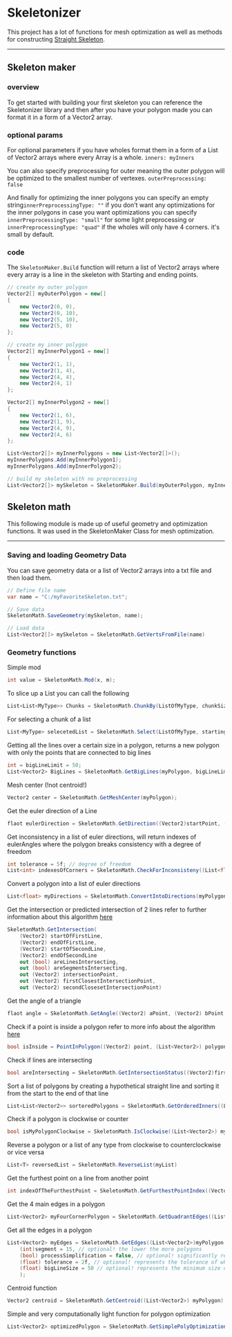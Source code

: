 # Skeletonizer

This project has a lot of functions for mesh optimization
as well as methods for constructing [Straight Skeleton](https://en.wikipedia.org/wiki/Straight_skeleton).
___
## Skeleton maker
### overview
To get started with building your first skeleton you can
reference the Skeletonizer library and then after you have
your polygon made you can format it in a form of a Vector2
array. 

### optional params
For optional parameters if you have wholes format them in a form of a List of Vector2
arrays where every Array is a whole. `inners: myInners`

You can also specify preprocessing for outer meaning the outer
polygon will be optimized to the smallest number of vertexes. `outerPreprocessing: false`

And finally for optimizing the inner polygons you can specify an empty string`innerPreprocessingType: ""`
if you don't want any optimizations for the inner polygons 
in case you want optimizations you can specify `innerPreprocessingType: "small"` for some
light preprocessing or `innerPreprocessingType: "quad"` if the wholes will only have 4 corners.
it's small by default.
### code

The `SkeletonMaker.Build` function will return a list of Vector2 arrays where every array is a
line in the skeleton with Starting and ending points.

```cs
// create my outer polygon
Vector2[] myOuterPolygon = new[]
{
    new Vector2(0, 0),
    new Vector2(0, 10),
    new Vector2(5, 10),
    new Vector2(5, 0)
};

// create my inner polygon
Vector2[] myInnerPolygon1 = new[]
{
    new Vector2(1, 1),
    new Vector2(1, 4),
    new Vector2(4, 4),
    new Vector2(4, 1)
};

Vector2[] myInnerPolygon2 = new[]
{
    new Vector2(1, 6),
    new Vector2(1, 9),
    new Vector2(4, 9),
    new Vector2(4, 6)
};

List<Vector2[]> myInnerPolygons = new List<Vector2[]>();
myInnerPolygons.Add(myInnerPolygon1);
myInnerPolygons.Add(myInnerPolygon2);

// build my skeleton with no preprocessing
List<Vector2[]> mySkeleton = SkeletonMaker.Build(myOuterPolygon, myInnerPolygons, outerPreprocessing: false, innerPreprocessingType: "");
```

## Skeleton math
This following module is made up of useful geometry and optimization functions. It was used in
the SkeletonMaker Class for mesh optimization.
___

### Saving and loading Geometry Data
You can save geometry data or a list of Vector2 arrays into a txt file and then load them.

```cs
// Define file name 
var name = "C:/myFavoriteSkeleton.txt";

// Save data
SkeletonMath.SaveGeometry(mySkeleton, name);

// Load data
List<Vector2[]> mySkeleton = SkeletonMath.GetVertsFromFile(name)
```

### Geometry functions
Simple mod
```cs
int value = SkeletonMath.Mod(x, m);
```

To slice up a List you can call the following
```cs
List<List<MyType>> Chunks = SkeletonMath.ChunkBy(ListOfMyType, chunkSize);
```

For selecting a chunk of a list
```cs
List<MyType> selecetedList = SkeletonMath.Select(ListOfMyType, startingIndex, endingIndex);
```

Getting all the lines over a certain size in a polygon, 
returns a new polygon with only the points that are connected to big lines
```cs
int = bigLineLimit = 50;
List<Vector2> BigLines = SkeletonMath.GetBigLines(myPolygon, bigLineLimit);
```

Mesh center (!not centroid!)
```cs
Vector2 center = SkeletonMath.GetMeshCenter(myPolygon);
```

Get the euler direction of a Line
```cs
flaot eulerDirection = SkeletonMath.GetDirection((Vector2)startPoint, (Vector2)endPoint);
```

Get inconsistency in a list of euler directions, will
return indexes of eulerAngles where the polygon breaks consistency
with a degree of freedom
```cs
int tolerance = 5f; // degree of freedom
List<int> indexesOfCorners = SkeletonMath.CheckForInconsisteny((List<float>)myPolygonEulerList, (flaot)tolerance);
```

Convert a polygon into a list of euler directions
```cs
List<float> myDirections = SkeletonMath.ConvertIntoDirections(myPolygon);
```

Get the intersection or predicted intersection of 2 lines
refer to further information about this algorithm [here](https://www.geeksforgeeks.org/check-if-two-given-line-segments-intersect/)
```cs
SkeletonMath.GetIntersection(
    (Vector2) startOfFirstLine,
    (Vector2) endOfFirstLine,
    (Vector2) startOfSecondLine,
    (Vector2) endOfSecondLine
    out (bool) areLinesIntersecting,
    out (bool) areSegmentsIntersecting,
    out (Vector2) intersectionPoint,
    out (Vector2) firstClosestIntersectionPoint,
    out (Vector2) secondClosesetIntersectionPoint)
```

Get the angle of a triangle
```cs
flaot angle = SkeletonMath.GetAngle((Vector2) aPoint, (Vector2) bPoint, (Vector2) cPoint);
```

Check if a point is inside a polygon refer to more info about the algorithm [here](https://www.geeksforgeeks.org/how-to-check-if-a-given-point-lies-inside-a-polygon/)
```cs
bool isInside = PointInPolygon((Vector2) point, (List<Vector2>) polygon);
```

Check if lines are intersecting
```cs
bool areIntersecting = SkeletonMath.GetIntersectionStatus((Vector2)firstLineStartingPoint, (Vector2)firstLineEndingPoint, (Vector2)secondLineStartingPoint, (Vector2)secondLineEndingPoint)
```

Sort a list of polygons by creating a hypothetical straight line
and sorting it from the start to the end of that line
```cs
List<List<Vector2>> sorteredPolygons = SkeletonMath.GetOrderedInners((List<List<Vector2>>)ListOfMyPolygons);
```

Check if a polygon is clockwise or counter
```cs
bool isMyPolygonClockwise = SkeletonMath.IsClockwise((List<Vector2>) myPolygon);
```

Reverse a polygon or a list of any type from clockwise to counterclockwise or vice versa
```cs
List<T> reversedList = SkeletonMath.ReverseList(myList)
```

Get the furthest point on a line from another point
```cs
int indexOfTheFurthestPoint = SkeletonMath.GetFurthestPointIndex((Vector2)pointForMessuring, (List<Vector2>)myListOfPoints);
```

Get the 4 main edges in a polygon
```cs
List<Vector2> myFourCornerPolygon = SkeletonMath.GetQuadrantEdges((List<Vector2>) myPolygon);
```

Get all the edges in a polygon
```cs
List<Vector2> myEdges = SkeletonMath.GetEdges((List<Vector2>)myPolygon,
    (int)segment = 15, // optional! the lower the more polygons
    (bool) processSimplification = false, // optional! significantly reduces the number of polygons if true
    (float) tolerance = 2f, // optional! represents the tolerance of what angle is considered an edge the higher the higher polycount
    (float) bigLineSize = 50 // optional! represents the minimum size of the lines in the polygon 
    );
```

Centroid function 
```cs
Vector2 centroid = SkeletonMath.GetCentroid((List<Vector2>) myPolygon);
```

Simple and very computationally light function for polygon optimization
```cs
List<Vector2> optimizedPolygon = SkeletonMath.GetSimplePolyOptimization((List<Vector2>) myPolygon);
```